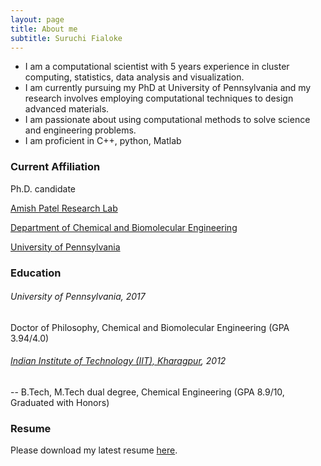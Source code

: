 ```yaml
---
layout: page
title: About me
subtitle: Suruchi Fialoke
---
```



- I am a computational scientist with 5 years experience in cluster computing, statistics, data analysis and visualization. 
- I am currently pursuing my PhD at University of Pennsylvania and my research involves employing computational techniques to design  advanced materials.
- I am passionate about using computational methods to solve science and engineering problems. 
- I am proficient in C++, python, Matlab 



### Current Affiliation
Ph.D. candidate

[Amish Patel Research Lab](http://patelgroup.seas.upenn.edu/)

[Department of Chemical and Biomolecular Engineering](http://www.cbe.seas.upenn.edu/)

[University of Pennsylvania](http://www.upenn.edu/)

### Education

###### University of Pennsylvania, 2017

Doctor of Philosophy, Chemical and Biomolecular Engineering (GPA 3.94/4.0)

###### [Indian Institute of Technology (IIT), Kharagpur](http://iitkgp.ac.in/), 2012

-- B.Tech, M.Tech dual degree, Chemical Engineering	(GPA 8.9/10, Graduated with Honors)

### Resume 
Please download my latest resume [here]().
